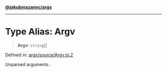 [**@jakubmazanec/args**](../README.md)

---

# Type Alias: Argv

> **Argv**: `string`[]

Defined in:
[args/source/Argv.ts:2](https://github.com/jakubmazanec/tools/blob/4a8f82fa13ce52bb52e412e9ac98b543cce14fc2/packages/args/source/Argv.ts#L2)

Unparsed arguments.
